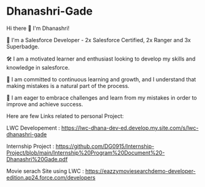# Dhanashri-Gade

Hi there 👋 I'm Dhanashri!

🔭  I'm a Salesforce Developer - 2x Salesforce Certified, 2x Ranger and 3x Superbadge.

🛠   I am a motivated learner and enthusiast looking to develop my skills and knowledge in salesforce.

🌱  I am committed to continuous learning and growth, and I understand that making mistakes is a natural part of the process. 

👨‍  I am eager to embrace challenges and learn from my mistakes in order to improve and achieve success.


Here are few Links related to personal Project:

LWC Developement :            https://lwc-dhana-dev-ed.develop.my.site.com/s/lwc-dhanashri-gade

Internship Project :          https://github.com/DG0915/Internship-Project/blob/main/Internship%20Program%20Document%20-Dhanashri%20Gade.pdf

Movie serach Site using LWC : https://eazzymoviesearchdemo-developer-edition.ap24.force.com/developers
